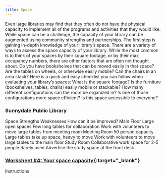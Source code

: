 ```yaml
---
title: Space 
---
```


Even large libraries may find that they often do not have the physical capacity to implement all of the programs and activities that they would like. While space can be a challenge, the capacity of your library can be augmented using community strengths and partnerships. The first step is gaining in-depth knowledge of your library’s space.
There are a variety of ways to assess the space capacity of your library. While the most common is to think of your spaces by their square footage, or by their max occupancy numbers, there are other factors that are often not thought about. Do you have bookshelves that can be moved easily in that space? Are the tables on wheels, or otherwise easily mobile? Can the chairs in an area stack?
Here is a quick and easy checklist you can follow when evaluating your library’s spaces:
What is the square footage?
Is the furniture (bookshelves, tables, chairs) easily mobile or stackable?
How many different configurations can the room be organized in? Is one of those configurations more space efficient?
Is this space accessible to everyone?

<div class="colorhighlight color2" markdown="1">

### Sunnydale Public Library

Space
Strengths
Weaknesses
How can it be improved?
Main Floor
Large open spaces
Few long tables for collaboration
Work with volunteers to move large tables from meeting room
Meeting Room
50 person capacity
Large tables take up space, heavy to move
Work with volunteers to move large tables to the main floor
Study Room
Collaborative work space for 2-5 people
Rarely used
Advertise the study space at the front desk

 
</div>
<div class="callout activity" markdown="1">
	
### [Worksheet #4: Your space capacity]( ){:target="_blank"}

Instructions
 
</div>


